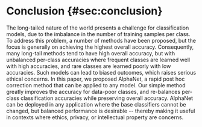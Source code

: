 # Conclusion {#sec:conclusion}

The long-tailed nature of the world presents a challenge for
classification models, due to the imbalance in the number of training
samples per class. To address this problem, a number of methods have
been proposed, but the focus is generally on achieving the highest
overall accuracy. Consequently, many long-tail methods tend to have high
overall accuracy, but with unbalanced per-class accuracies where
frequent classes are learned well with high accuracies, and rare classes
are learned poorly with low accuracies. Such models can lead to biased
outcomes, which raises serious ethical concerns. In this paper, we
proposed AlphaNet, a rapid post hoc correction method that can be
applied to any model. Our simple method greatly improves the accuracy
for data-poor classes, and re-balances per-class classification
accuracies while preserving overall accuracy. AlphaNet can be deployed
in any application where the base classifiers cannot be changed, but
balanced performance is desirable -- thereby making it useful in
contexts where ethics, privacy, or intellectual property are concerns.
